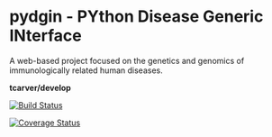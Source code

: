# pydgin - PYthon Disease Generic INterface

A web-based project focused on the genetics and genomics of immunologically related human diseases.

**tcarver/develop**

[![Build Status](https://travis-ci.org/tcarver/pydgin.svg?branch=master)](https://travis-ci.org/tcarver/pydgin)

[![Coverage Status](https://coveralls.io/repos/github/tcarver/pydgin/badge.svg?branch=develop)](https://coveralls.io/github/tcarver/pydgin?branch=develop)

